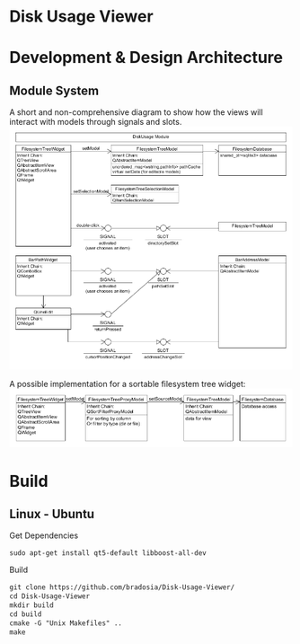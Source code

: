# Disk Usage Viewer

# Development & Design Architecture

## Module System
A short and non-comprehensive diagram to show how the views will interact with models through signals and slots. 
![FilesystemTreeWidget](https://github.com/bradosia/Disk-Usage-Viewer/blob/master/UML/FilesystemTreeWidget_D20200326.png)

A possible implementation for a sortable filesystem tree widget:
![FilesystemTreeWidget](https://github.com/bradosia/Disk-Usage-Viewer/blob/master/UML/FilesystemTreeWidgetVariant_D20200326.png)

# Build

## Linux - Ubuntu

Get Dependencies
```shell
sudo apt-get install qt5-default libboost-all-dev
```

Build
```shell
git clone https://github.com/bradosia/Disk-Usage-Viewer/
cd Disk-Usage-Viewer
mkdir build
cd build
cmake -G "Unix Makefiles" ..
make
```
